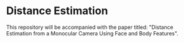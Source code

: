 # Distance Estimation 
This repository will be accompanied with the paper titled: "Distance Estimation from a Monocular Camera Using Face and Body Features".
